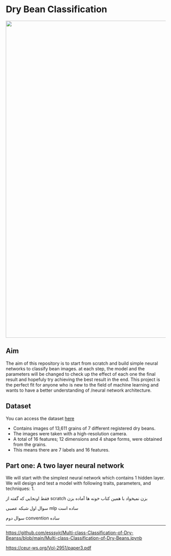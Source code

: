 # Dry Bean Classification
<p align="center">
  <img width="1000" src="https://github.com/user-attachments/assets/bb1a2a85-3ba5-4759-874a-4fb096ee99ad">
</p>

## Aim
The aim of this repository is to start from scratch and build simple neural networks to classify bean images. at each step, the model and the parameters will be changed to check up the effect of each one the final result and hopefuly try achieving the best result in the end. This project is the perfect fit for anyone who is new to the field of machine learning and wants to have a better understanding of /neural network architecture.

## Dataset
You can access the dataset [here](https://archive.ics.uci.edu/dataset/602/dry+bean+dataset)
- Contains images of 13,611 grains of 7 different registered dry beans.
- The images were taken with a high-resolution camera.
- A total of 16 features; 12 dimensions and 4 shape forms, were obtained from the grains.
- This means there are 7 labels and 16 features.

## Part one: A two layer neural network
We will start with the simplest neural network which contains 1 hidden layer.
We will design and test a model with following traits, parameters, and techniques:
1. 





فقط اونجایی که گفته از scratch بزن نمیخواد با همین کتاب خونه ها آماده بزن

سوال اول شبکه عصبی mlp ساده است

سوال دوم convention ساده

------------------------------------------------------------

https://github.com/esssyjr/Multi-class-Classification-of-Dry-Beanss/blob/main/Multi-class-Classification-of-Dry-Beans.ipynb


https://ceur-ws.org/Vol-2951/paper3.pdf
